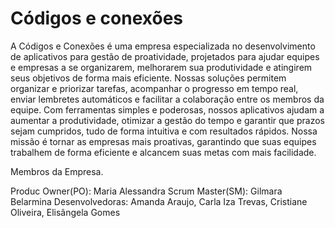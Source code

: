 # Códigos e conexões
A Códigos e Conexões é uma empresa especializada no desenvolvimento de aplicativos para gestão de proatividade, projetados para ajudar equipes e empresas a se organizarem, melhorarem sua produtividade e atingirem seus objetivos de forma mais eficiente. Nossas soluções permitem organizar e priorizar tarefas, acompanhar o progresso em tempo real, enviar lembretes automáticos e facilitar a colaboração entre os membros da equipe. Com ferramentas simples e poderosas, nossos aplicativos ajudam a aumentar a produtividade, otimizar a gestão do tempo e garantir que prazos sejam cumpridos, tudo de forma intuitiva e com resultados rápidos. Nossa missão é tornar as empresas mais proativas, garantindo que suas equipes trabalhem de forma eficiente e alcancem suas metas com mais facilidade.  

Membros da Empresa. 

Produc Owner(PO): Maria Alessandra 
Scrum Master(SM): Gilmara Belarmina
Desenvolvedoras: Amanda Araujo, Carla Iza Trevas, Cristiane Oliveira, Elisângela Gomes


